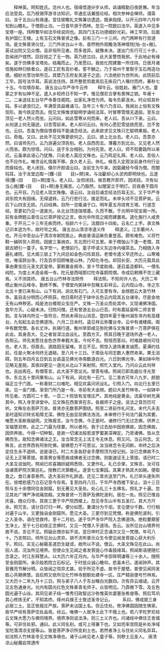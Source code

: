 <!-- { "loadSidebar": true } -->
　　释神英。罔知姓氏。沧州人也。宿缘悟道丱岁从师。讽诵精勤日夜匪懈。年当应法受具。后乃枝锡萍游寻访知识。早通玄话兼擅论经。相次参神会禅师。谓英曰。汝于五台山有缘速。宜往彼瞻礼文殊兼访遗迹。既承指授。以开元四年六月中旬到山瞻礼。于僧厨止泊。一日食毕游于西林。忽见一院题曰法华。英遂入中见多宝塔一座。玮晔繁华如法华经说同也。其四门玉石功德细妙光彩。神工罕测。后面有护国仁王楼。上有玉石文殊普贤之像。前有三门一十三间。内门两畔有行宫道场。是文殊普贤仪仗。三门外状台山十寺。杳然物外观瞻浩荡神情恍[怡-台+敞]。英试出院又见众僧。且非恒所见者。而多诡异。疑豫未决。遂出门东行可三十步。忽闻闭户铿然。回目视之了无一物。英乃悲泣曰。此大圣警悟我邪。于此地必有缘矣。遂于仿佛多宝塔处。结庵而止。乃发愿曰。我依化院建置一所住持。日居月诸信施如林归依者众。遂召工匠有高价者。誓不酬之。乃于易州千里取乎玉石用造功德。细妙光莹功侔所见。其壁乃王府友吴道子之迹。六法绝妙为世所尚。此院前后工毕。因号法华耳。英说法住持。其齐整若剪裁焉后无疾召门人嘱付而终。春秋七十五。今坟塔存矣。
唐五台山华严寺牛云传
　　释牛云。俗姓赵。雁门人也。童蒙之岁有似神不足。遣入乡校终日不知一字。惟见僧尼合掌有畏惮之貌。年甫十二。二亲送往五台华严寺善住阁院。出家礼净觉为师。每令负薪汲水。时众轻其朴钝。多以谑浪归之。年满受具益难诵习。及年三十有六乃言曰。我闻台上恒有文殊现形。我今跣足而去。傥见文殊惟求聪明学诵经法耳。时冒寒雪情无退屈。至东台顶见一老人然火而坐。云问曰。如此雪寒从何而来。老人曰。吾从川下来。云曰。从何道上何无屦迹。曰吾雪前来。老人却问云曰。有何心愿犯雪徒跣而至。岂不苦也。云曰。吾虽为僧自恨昏钝不能诵念经法。此来欲求见文殊只乞聪明果报。老人曰。奇哉。又曰。此处不见文殊更欲何之。云曰。欲上北台去。老人曰。吾意亦然。曰请师先行。云乃游遍台顶告别。老人自西而去。薄暮方到北台。又见老人然火而坐。颇为惊怪。问曰。适于东台相别。为何先至。老人曰。师不知要路所以来迟。云虽承此语心乃犹豫。只此老人莫应文殊也。云乃鸣足礼拜。老人曰。吾俗人也不应作礼。唯贪设礼情属不移。良久老人云。休礼。候吾入定观汝前身作何行业而昏钝也。老人闭目。倏尔开颜语云曰。汝前生为牛来。因载藏经今得为僧。而闇钝耳。汝于龙堂边取一[钁-(目　　目)+賏]来。与汝斸却心头淤肉即明快也。云遂得[钁-(目　　目)+賏]度与。老人曰。汝但闭目。候吾教开即开。因闭目。次有似当心施[钁-(目　　目)+賏]身无痛苦。心乃豁然。似闇室立于明灯。巨夜悬于圆月也。云开目。乃见老人现文殊像。语云曰。汝自后诵念经法历耳无忘。又于华严寺涧东院大有因缘。无得退转。云乃行悲行泣。接足而礼。未举头顷不见菩萨矣。云后下山四支无损。凡曰经典。目所一览辄诵于口。明年夏五月绕育王塔。行道念经。至更初乃见一道直光。从北台顶连瑞塔基。久而不散。于光明中现宝阁一所。前有金牌题云善住云忆菩萨授记之言。依光中所现之阁而建置焉。道化施行人咸贵重。于开元二十三年无疾而终。俗龄六十三。法腊四十四矣。云名亡上字。承文殊记识本迹为牛。故时号之焉。
唐五台山清凉寺道义传
　　释道义。江东衢州人也。开元中至台山于清凉寺粥院居止。典座普请运柴负重登高。颇有难色。义将竹鞋一緉转贸人荷担。因披三事纳衣。东北而行可五里。来于楞伽山下逢一老僧。其貌古陋引一童子。名字觉一。老僧前行。童子呼请义东边寺内啜茶去。乃相随入寺遍礼诸院。见大阁三层上下九间总如金色闪烁其目。老僧令遣义早还所止。山寒难住。唯诺辞出寺。行及百步回顾唯是山林。乃知化寺也。却回长安。大历元载具此事由奏宝应元圣文武皇帝。蒙敕置金阁寺。宣十节度助缘。遂召盖造都料。一僧名纯陀。为度土木造金阁一寺。陀元是西域那烂陀寺喜鹊院僧。寺成后敕赐不空三藏焉。义不测其终。
唐五台山竹林寺法照传
　　释法照。不知何许人也。大历二年栖止衡州云峰寺。勤修不懈。于僧堂内粥钵中忽睹五彩祥云。云内现山寺。寺之东北五十里已来有山。山下有涧。涧北有石门。入可五里有寺。金牓题云大圣竹林寺。虽目击分明而心怀陨获。他日斋时还于钵中五色云内现其五台诸寺。尽是金地无有山林秽恶。纯是池台楼观众宝庄严。文殊一万圣众而处其中。又现诸佛净国。食毕方灭。心疑未决。归院问僧。还有曾游五台山已否。时有嘉延昙晖二师言曾到。言与钵内所见一皆符合。然尚未得台山消息。暨四年夏于衡州湖东寺内有高楼台。九旬起五会念佛道场。六月二日未时。遥见祥云弥覆台寺。云中有诸楼阁。阁中有数梵僧。各长丈许。执锡行道。衡州举郭咸见弥陀佛与文殊普贤一万菩萨俱在此会。其身高大。见之者皆深泣血设礼。至酉方灭。照其日晚于道场外遇一老人。告照云。师先发愿往金色世界奉觐大圣。今何不去。照怪而答曰。时难路艰何可往也。老人言。但亟去。道路固无留难。言讫不见。照惊入道场重发诚愿。夏满约往前。任是火聚冰何终无退衄。至八月十三日。于南岳与同志数人惠然肯来。果无沮碍。则五年四月五日到五台县遥见佛光寺南数道白光。六日到佛光寺。果如钵中所见略无差脱。其夜四更见一道光从北山下来射照。照忙入堂内。乃问众云此何祥也。吉凶焉在。有僧答言。此大圣不思议光。常答有缘。照闻已即具威仪寻光至寺。东北五十里间果有山。山下有涧。涧北有一石门。见二青衣可年八九岁。颜貌端正立于门首。一称善财二曰难陀。相见欢喜问讯设礼。引照入门。向北行五里已来。见一金门楼。渐至门所乃是一寺。寺前有大金牓。题曰大圣竹林寺。一如钵中所见者。方圆可二十里。一百二十院皆有宝塔庄严。其地纯是黄金。流渠华树充满其中。照入寺至讲堂中。见文殊在西普贤在东。各据师子之座。说法之音历历可听。文殊左右菩萨万余。普贤亦无数菩萨围绕。照至二贤前作礼问言。末代凡夫去圣时遥知识转劣垢障尤深。佛性无由显现佛法浩浣。未审修行于何法门最为其要。唯愿大圣断我疑网。文殊报言。汝今念佛。今正是时。诸修行门无过念佛。供养三宝福慧双修。此之二门最为径要。所以者何。我于过去劫中因观佛故。因念佛故。因供养故。今得一切种智。是故一切诸法般若波罗蜜甚深禅定。乃至诸佛。皆从念佛而生。故知念佛诸法之王。汝当常念无上法王令无休息。照又问。当云何念。文殊言。此世界西有阿弥陀佛。彼佛愿力不可思议。汝当继念令无间断。命终之后决定往生永不退转。说是语已。时二大圣各舒金手摩照顶为授记别。汝已念佛故不久证无上正等菩提。若善男女等愿疾成佛者无过念佛。则能速证无上菩提。语已时二大圣互说伽陀。照闻已欢喜踊跃疑网悉除。又更作礼。礼已合掌。文殊言。汝可往诣诸菩萨院次第巡礼。授教已次第瞻礼。遂至七宝果园。其果才熟其大如碗。便取食之。食已身意泰然。造大圣前作礼辞退。还见二青衣送至门外。礼已举头遂失所在。倍增悲感乃立石记至今存焉。复至四月八日。于华严寺西楼下安止。洎十三日照与五十余僧同往金刚窟。到无著见大圣处。处心礼三十五佛名。照礼才十遍。忽见其处广博严净琉璃宫殿。文殊普贤一万菩萨及佛陀波利。居在一处。照见已惟自庆喜。随众归寺。其夜三更于华严院西楼上。忽见寺东山半有五圣灯。其大方尺余。照咒言。请分百灯归一畔。便分如愿。重谓分为千炬。言讫便分千数。行行相对遍于山半。又更独诣金刚窟所。愿见大圣。三更尽到见梵僧。称是佛陀波利。引之入圣寺。语在觉救传。至十二月初。遂于华严寺华严院入念佛道场。绝粒要期誓生净土。至于七日初夜正念佛时。又见一梵僧入乎道场。告云。汝所见台山境界何故不说。言讫不见。照疑此僧亦拟不说。翌日申时正念诵次又见一梵僧。年可八十。乃言照曰。师所见台山灵异。胡不流布普示众生令使见闻发菩提心获大利乐乎。照曰。实无心秘蔽圣道恐生疑谤。故所以不说。僧云。大圣文殊见在此山。尚招人谤。况汝所见境界。但使众生见闻之者发菩提心作毒鼓缘耳。照闻斯语便随忆念录之。时江东释慧从。以大历六年正月内。与华严寺崇晖明谦等三十余人。随照至金刚窟所。亲示般若院立石标记。于时徒众诚心瞻仰。悲喜未已。遂闻钟声。其音雅亮节解分明。众皆闻之惊异尤甚。验乎所见不虚。故书于屋壁。普使见闻同发胜心共期佛慧。自后照又依所见化竹林寺题额处建寺一区。庄严精丽便号竹林焉。又大历十二年九月十三日。照与弟子八人于东台睹白光数四。次有异云叆叇。云开见五色通身光。光内有圆光红色文殊乘青毛师子。众皆明见。乃霏微下雪。及五色圆光遍于山谷。其同见弟子纯一惟秀归政智远沙弥惟英优婆塞张希俊等。照后笃巩其心修炼无旷。不知其终。绛州兵掾王士詹述圣寺记云。
　　系曰。佛成就三身必居三土。显正依报庄严故。菩萨未沾国土名。但云住处。修净佛国因随生佛家。故华严经有菩萨住处品焉。经云。唯佛一人居净土此下不僣上也。若八字陀罗尼经云文殊大愿力与佛同境界。境界净则说法净。则三土义齐也。问诸经中佛住王舍城等。可非住处邪。通曰。此义同名别。或可上得兼下也。又如兜率宫院是补处净域宝陀落清凉支提等山。皆是菩萨净识所变刹土也。若然者净土与住处义同名异耳。如法照入竹林圣寺见文殊净境也。诸于山岭见老人童子等。则秽土见圣人。
唐清凉山秘魔岩常遇传
